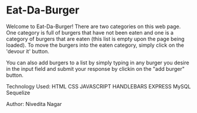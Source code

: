 # Eat-Da-Burger

Welcome to Eat-Da-Burger! There are two categories on this web page. One category is full of burgers that have not been eaten and one is a category of burgers that are eaten (this list is empty upon the page being loaded). To move the burgers into the eaten category, simply click on the 'devour it' button. 

You can also add burgers to a list by simply typing in any burger you desire in the input field and submit your response by clickin on the "add burger" button. 


Technology Used:
HTML
CSS
JAVASCRIPT
HANDLEBARS
EXPRESS
MySQL
Sequelize

Author:
Nivedita Nagar
